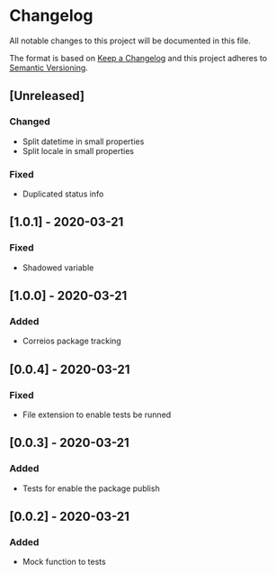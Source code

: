 # Changelog

All notable changes to this project will be documented in this file.

The format is based on [Keep a Changelog](http://keepachangelog.com/en/1.0.0/)
and this project adheres to [Semantic Versioning](http://semver.org/spec/v2.0.0.html).

## [Unreleased]
### Changed
- Split datetime in small properties
- Split locale in small properties
### Fixed
- Duplicated status info

## [1.0.1] - 2020-03-21
### Fixed
- Shadowed variable

## [1.0.0] - 2020-03-21
### Added
- Correios package tracking

## [0.0.4] - 2020-03-21
### Fixed
- File extension to enable tests be runned

## [0.0.3] - 2020-03-21
### Added
- Tests for enable the package publish

## [0.0.2] - 2020-03-21
### Added
- Mock function to tests
